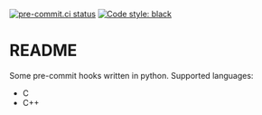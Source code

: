 [![pre-commit.ci status](https://results.pre-commit.ci/badge/github/EckPhi/python-pre-commit-hooks/main.svg)](https://results.pre-commit.ci/latest/github/EckPhi/python-pre-commit-hooks/main) [![Code style: black](https://img.shields.io/badge/code%20style-black-000000.svg)](https://github.com/psf/black)

# README

Some pre-commit hooks written in python.
Supported languages:
* C
* C++
